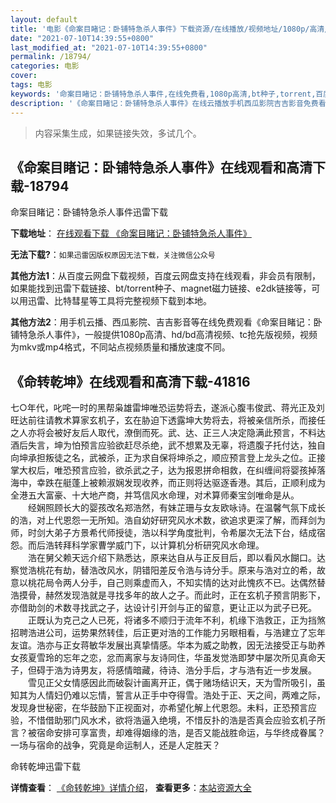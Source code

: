 ```yaml
---
layout: default
title: '电影《命案目睹记：卧铺特急杀人事件》下载资源/在线播放/视频地址/1080p/高清/蓝光'
date: "2021-07-10T14:39:55+0800"
last_modified_at: "2021-07-10T14:39:55+0800"
permalink: /18794/
categories: 电影
cover:
tags: 电影
keywords: '命案目睹记：卧铺特急杀人事件,在线免费看,1080p高清,bt种子,torrent,百度云盘,magnet,磁力链,迅雷下载资源'
description: '《命案目睹记：卧铺特急杀人事件》在线云播放手机西瓜影院吉吉影音免费看，1080p高清bd/hd未删减完整版和tc抢先枪版，mkv/mp4格式，附带bt/torrent种子、magnet/磁力链、百度云盘、网盘资源迅雷下载链接'
---
```


>内容采集生成，如果链接失效，多试几个。


## 《命案目睹记：卧铺特急杀人事件》在线观看和高清下载-18794




命案目睹记：卧铺特急杀人事件迅雷下载

**下载地址**： [在线观看下载 《命案目睹记：卧铺特急杀人事件》](https://www.993dy.com//vod-detail-id-30305.html) 


**无法下载?**：`如果迅雷因版权原因无法下载，关注微信公众号 `

**其他方法1**：从百度云网盘下载视频，百度云网盘支持在线观看，非会员有限制，如果能找到迅雷下载链接、bt/torrent种子、magnet磁力链接、e2dk链接等，可以用迅雷、比特彗星等工具将完整视频下载到本地。

**其他方法2**：用手机云播、西瓜影院、吉吉影音等在线免费观看《命案目睹记：卧铺特急杀人事件》，一般提供1080p高清、hd/bd高清视频、tc抢先版视频，视频为mkv或mp4格式，不同站点视频质量和播放速度不同。


## 《命转乾坤》在线观看和高清下载-41816

七○年代，叱咤一时的黑帮枭雄雷坤唯恐运势将去，遂派心腹韦俊武、蒋光正及刘旺达前往请教术算家玄机子，玄在胁迫下透露坤大势将去，将被亲信所杀，而接任之人亦将会被好友后人取代，潦倒而死。武、达、正三人决定隐满此预言，不料达酒后失言，坤为怕预言应验欲赶尽杀绝，武不想累及无辜，将遗腹子托付达，独自向坤承担叛徒之名，武被杀，正为求自保将坤杀之，顺应预言登上龙头之位。正接掌大权后，唯恐预言应验，欲杀武之子，达为报恩拼命相救，在纠缠间将婴孩掉落海中，幸跌在艇蓬上被赖淑娴发现收养，而正则将达驱逐香港。其后，正顺利成为全港五大富豪、十大地产商，并笃信风水命理，对术算师秦宝剑唯命是从。<br />　　经娴照顾长大的婴孩改名郑浩然，有妹芷珊与女友欧咏诗。在温馨气氛下成长的浩，对上代恩怨一无所知。浩自幼好研究风水术数，欲追求更深了解，而拜剑为师，时剑大弟子方景希代师授徒，浩以科学角度批判，令希屡次无法下台，结成宿怨。而后浩转拜科学家曹学威门下，以计算机分析研究风水命理。<br />　　浩在舅父赖天远介绍下熟悉达，原来达自从与正反目后，即以看风水餬口。达察觉浩桃花有劫，替浩改风水，阴错阳差反令浩与诗分手。原来与浩对立的希，故意以桃花局令两人分手，自己则乘虚而入，不知实情的达对此愧疚不已。达偶然替浩摸骨，赫然发现浩就是寻找多年的故人之子。而此时，正在玄机子预言阴影下，亦借助剑的术数寻找武之子，达设计引开剑与正的留意，更让正以为武子已死。<br />　　正既认为克己之人已死，将诸多不顺归于流年不利，机缘下浩救正，正为挡煞招聘浩进公司，运势果然转佳，后正更对浩的工作能力另眼相看，与浩建立了忘年友谊。浩亦与正女蒋敏华发展出真挚情感。华本为威之助教，因无法接受正与助养女孩夏雪玲的忘年之恋，忿而离家与友诗同住，华虽发觉浩即梦中屡次所见真命天子，但碍于浩为诗男友，将感情暗藏，待诗、浩分手后，才与浩有近一步发展。<br />　　雪见正父女情感因此而破裂计画离开正，偶于赌场结识天，天为雪所吸引，虽知其为人情妇仍难以忘情，誓言从正手中夺得雪。浩处于正、天之间，两难之际，发现身世秘密，在华鼓励下正视面对，亦希望化解上代恩怨。未料，正恐预言应验，不惜借助邪门风水术，欲将浩逼入绝境，不惜反扑的浩是否真会应验玄机子所言？被宿命安排可享富贵，却难得姻缘的浩，是否又能战胜命运，与华终成眷属？一场与宿命的战争，究竟是命运制人，还是人定胜天？


命转乾坤迅雷下载

**详情查看**： [《命转乾坤》详情介绍](/movie/41816/)， **查看更多**：[本站资源大全](/movie/t/all/)

